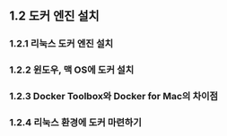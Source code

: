 ## 1.2 도커 엔진 설치

### 1.2.1 리눅스 도커 엔진 설치

### 1.2.2 윈도우, 맥 OS에 도커 설치

### 1.2.3 Docker Toolbox와 Docker for Mac의 차이점

### 1.2.4 리눅스 환경에 도커 마련하기

